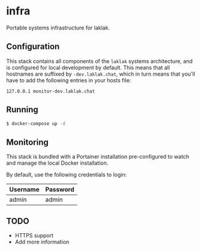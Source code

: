 # infra
Portable systems infrastructure for laklak.

## Configuration
This stack contains all components of the `laklak` systems architecture, and is configured for local development by default. This means that all hostnames are suffixed by `-dev.laklak.chat`, which in turn means that you'll have to add the following entries in your hosts file:

```
127.0.0.1 monitor-dev.laklak.chat
```

## Running
``` bash
$ docker-compose up -d
```

## Monitoring
This stack is bundled with a Portainer installation pre-configured to watch and manage the local Docker installation.

By default, use the following credentials to login:

| Username | Password |
|----------|----------|
| admin | admin |

## TODO
- HTTPS support
- Add more information
